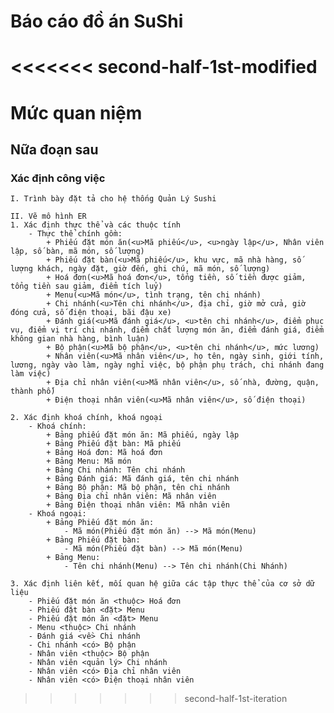 # Báo cáo đồ án SuShi
<<<<<<< second-half-1st-modified
=======
# Mức quan niệm
## Nữa đoạn sau
### Xác định công việc
    I. Trình bày đặt tả cho hệ thống Quản Lý Sushi

    II. Vẽ mô hình ER 
    1. Xác định thực thể và các thuộc tính  
        - Thực thể chính gồm:
            + Phiếu đặt món ăn(<u>Mã phiếu</u>, <u>ngày lập</u>, Nhân viên lập, số bàn, mã món, số lượng)
            + Phiếu đặt bàn(<u>Mã phiếu</u>, khu vực, mã nhà hàng, số lượng khách, ngày đặt, giờ đến, ghi chú, mã món, số lượng)
            + Hoá đơn(<u>Mã hoá đơn</u>, tổng tiền, số tiền được giảm, tổng tiền sau giảm, điểm tích luỷ)
            + Menu(<u>Mã món</u>, tình trạng, tên chi nhánh)
            + Chi nhánh(<u>Tên chi nhánh</u>, địa chỉ, giờ mở cửa, giờ đóng cửa, số điện thoại, bãi đậu xe)
            + Đánh giá(<u>Mã đánh giá</u>, <u>tên chi nhánh</u>, điểm phục vụ, điểm vị trí chi nhánh, điểm chất lượng món ăn, điểm đánh giá, điểm không gian nhà hàng, bình luận)
            + Bộ phận(<u>Mã bộ phận</u>, <u>tên chi nhánh</u>, mức lương)
            + Nhân viên(<u>Mã nhân viên</u>, họ tên, ngày sinh, giới tính, lương, ngày vào làm, ngày nghỉ việc, bộ phận phụ trách, chi nhánh đang làm việc)
            + Địa chỉ nhân viên(<u>Mã nhân viên</u>, số nhà, đường, quận, thành phố)
            + Điện thoại nhân viên(<u>Mã nhân viên</u>, số điện thoại)

    2. Xác định khoá chính, khoá ngoại 
        - Khoá chính:
            + Bảng phiếu đặt món ăn: Mã phiếu, ngày lập
            + Bảng Phiếu đặt bàn: Mã phiếu
            + Bảng Hoá đơn: Mã hoá đơn
            + Bảng Menu: Mã món
            + Bảng Chi nhánh: Tên chi nhánh
            + Bảng Đánh giá: Mã đánh giá, tên chi nhánh
            + Bảng Bộ phận: Mã bộ phận, tên chi nhánh
            + Bảng Địa chỉ nhân viên: Mã nhân viên
            + Bảng Điện thoại nhân viên: Mã nhân viên
        - Khoá ngoại:
            + Bảng Phiếu đặt món ăn:
                - Mã món(Phiếu đặt món ăn) --> Mã món(Menu) 
            + Bảng Phiếu đặt bàn:
                - Mã món(Phiếu đặt bàn) --> Mã món(Menu) 
            + Bảng Menu:
                - Tên chi nhánh(Menu) --> Tên chi nhánh(Chi Nhánh)

    3. Xác định liên kết, mối quan hệ giữa các tập thực thể của cơ sở dữ liệu
        - Phiếu đặt món ăn <thuộc> Hoá đơn
        - Phiếu đặt bàn <đặt> Menu
        - Phiếu đặt món ăn <đặt> Menu
        - Menu <thuộc> Chi nhánh
        - Đánh giá <về> Chi nhánh
        - Chi nhánh <có> Bộ phận
        - Nhân viên <thuộc> Bộ phận
        - Nhân viên <quản lý> Chi nhánh
        - Nhân viên <có> Địa chỉ nhân viên
        - Nhân viên <có> Điện thoại nhân viên
>>>>>>> second-half-1st-iteration